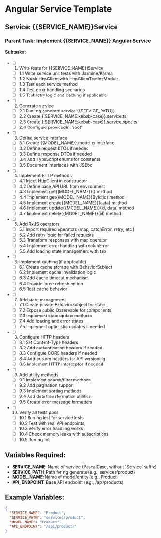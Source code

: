 # Angular Service Template

## Service: {{SERVICE_NAME}}Service

### Parent Task: Implement {{SERVICE_NAME}} Angular Service

#### Subtasks:

- [ ] 1. Write tests for {{SERVICE_NAME}}Service
  - [ ] 1.1 Write service unit tests with Jasmine/Karma
  - [ ] 1.2 Mock HttpClient with HttpClientTestingModule
  - [ ] 1.3 Test each service method
  - [ ] 1.4 Test error handling scenarios
  - [ ] 1.5 Test retry logic and caching if applicable

- [ ] 2. Generate service
  - [ ] 2.1 Run: ng generate service {{SERVICE_PATH}}
  - [ ] 2.2 Create {{SERVICE_NAME:kebab-case}}.service.ts
  - [ ] 2.3 Create {{SERVICE_NAME:kebab-case}}.service.spec.ts
  - [ ] 2.4 Configure providedIn: 'root'

- [ ] 3. Define service interface
  - [ ] 3.1 Create {{MODEL_NAME}}.model.ts interface
  - [ ] 3.2 Define request DTOs if needed
  - [ ] 3.3 Define response DTOs if needed
  - [ ] 3.4 Add TypeScript enums for constants
  - [ ] 3.5 Document interfaces with JSDoc

- [ ] 4. Implement HTTP methods
  - [ ] 4.1 Inject HttpClient in constructor
  - [ ] 4.2 Define base API URL from environment
  - [ ] 4.3 Implement get{{MODEL_NAME}}() method
  - [ ] 4.4 Implement get{{MODEL_NAME}}ById(id) method
  - [ ] 4.5 Implement create{{MODEL_NAME}}(data) method
  - [ ] 4.6 Implement update{{MODEL_NAME}}(id, data) method
  - [ ] 4.7 Implement delete{{MODEL_NAME}}(id) method

- [ ] 5. Add RxJS operators
  - [ ] 5.1 Import required operators (map, catchError, retry, etc.)
  - [ ] 5.2 Add retry logic for failed requests
  - [ ] 5.3 Transform responses with map operator
  - [ ] 5.4 Implement error handling with catchError
  - [ ] 5.5 Add loading state management with tap

- [ ] 6. Implement caching (if applicable)
  - [ ] 6.1 Create cache storage with BehaviorSubject
  - [ ] 6.2 Implement cache invalidation logic
  - [ ] 6.3 Add cache timeout mechanism
  - [ ] 6.4 Provide force refresh option
  - [ ] 6.5 Test cache behavior

- [ ] 7. Add state management
  - [ ] 7.1 Create private BehaviorSubject for state
  - [ ] 7.2 Expose public Observable for components
  - [ ] 7.3 Implement state update methods
  - [ ] 7.4 Add loading and error states
  - [ ] 7.5 Implement optimistic updates if needed

- [ ] 8. Configure HTTP headers
  - [ ] 8.1 Set Content-Type headers
  - [ ] 8.2 Add authentication headers if needed
  - [ ] 8.3 Configure CORS headers if needed
  - [ ] 8.4 Add custom headers for API versioning
  - [ ] 8.5 Implement HTTP interceptor if needed

- [ ] 9. Add utility methods
  - [ ] 9.1 Implement search/filter methods
  - [ ] 9.2 Add pagination support
  - [ ] 9.3 Implement sorting methods
  - [ ] 9.4 Add data transformation utilities
  - [ ] 9.5 Create error message formatters

- [ ] 10. Verify all tests pass
  - [ ] 10.1 Run ng test for service tests
  - [ ] 10.2 Test with real API endpoints
  - [ ] 10.3 Verify error handling works
  - [ ] 10.4 Check memory leaks with subscriptions
  - [ ] 10.5 Run ng lint

## Variables Required:
- **SERVICE_NAME**: Name of service (PascalCase, without 'Service' suffix)
- **SERVICE_PATH**: Path for ng generate (e.g., services/product)
- **MODEL_NAME**: Name of model/entity (e.g., Product)
- **API_ENDPOINT**: Base API endpoint (e.g., /api/products)

## Example Variables:
```json
{
  "SERVICE_NAME": "Product",
  "SERVICE_PATH": "services/product",
  "MODEL_NAME": "Product",
  "API_ENDPOINT": "/api/products"
}
```